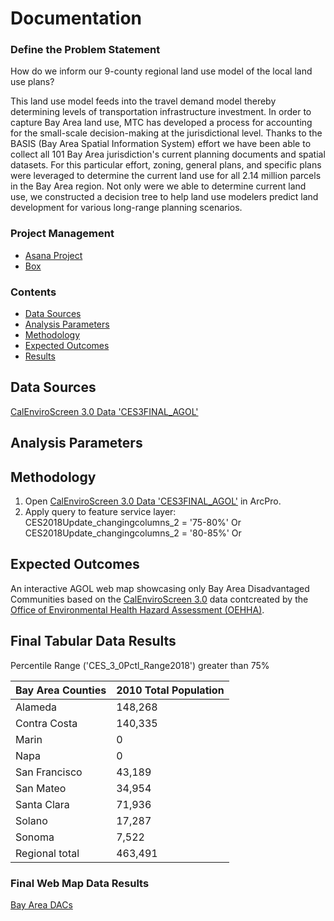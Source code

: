 # Documentation


### Define the Problem Statement  

How do we inform our 9-county regional land use model of the local land use plans?

This land use model feeds into the travel demand model thereby determining levels of transportation infrastructure investment. In order to capture Bay Area land use, MTC has developed a process for accounting for the small-scale decision-making at the jurisdictional level. Thanks to the BASIS (Bay Area Spatial Information System) effort we have been able to collect all 101 Bay Area jurisdiction's current planning documents and spatial datasets. For this particular effort, zoning, general plans, and specific plans were leveraged to determine the current land use for all 2.14 million parcels in the Bay Area region. Not only were we able to determine current land use, we constructed a decision tree to help land use modelers predict land development for various long-range planning scenarios.


### Project Management 

- [Asana Project](https://app.asana.com/0/797943099119526/901683629619975) 
- [Box](https://mtcdrive.box.com/s/x72b3z6uobofeo6k493m2j3xg0ewt7zb)

### Contents 

- [Data Sources](#data-sources)
- [Analysis Parameters](#analysis-parameters)
- [Methodology](#methodology)
- [Expected Outcomes](#expected-outcomes)
- [Results](#results)

## Data Sources  

[CalEnviroScreen 3.0 Data 'CES3FINAL_AGOL'](https://mtc.maps.arcgis.com/home/item.html?id=98b9a819a670470c96babc63d6857959)  
 
## Analysis Parameters  
  
## Methodology  

1. Open [CalEnviroScreen 3.0 Data 'CES3FINAL_AGOL'](https://mtc.maps.arcgis.com/home/item.html?id=98b9a819a670470c96babc63d6857959) in ArcPro.  
2.  Apply query to feature service layer:  
    CES2018Update_changingcolumns_2 = '75-80%' Or CES2018Update_changingcolumns_2 = '80-85%' Or 
    
## Expected Outcomes

An interactive AGOL web map showcasing only Bay Area Disadvantaged Communities based on the [CalEnviroScreen 3.0](https://oehha.ca.gov/calenviroscreen/report/calenviroscreen-30) data contcreated by the [Office of Environmental Health Hazard Assessment (OEHHA)](https://oehha.ca.gov/).  


## Final Tabular Data Results  

Percentile Range ('CES_3_0Pctl_Range2018') greater than 75%

| Bay Area Counties  	| 2010 Total Population | 
|-----------------------|-----------------------|
| Alameda               | 148,268           	| 
| Contra Costa	 	 	| 140,335	            | 
| Marin	 	 	        | 0	                    | 
| Napa                  | 0 	                | 
| San Francisco	 	 	| 43,189                |  
| San Mateo	 	        | 34,954	            | 
| Santa Clara           | 71,936                | 
| Solano    	 	 	| 17,287 	            | 
| Sonoma 	 	        | 7,522	                | 
| Regional total        | 463,491               | 


### Final Web Map Data Results  

[Bay Area DACs](https://mtc.maps.arcgis.com/home/webmap/viewer.html?webmap=fb249db7b20644f7b94ecd8a0d8c2207&extent=-124.0323,37.1176,-120.6567,38.5514)  


